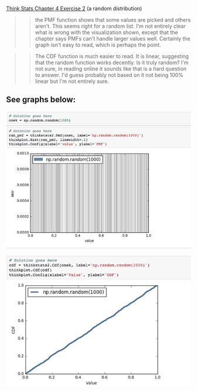 [Think Stats Chapter 4 Exercise 2](http://greenteapress.com/thinkstats2/html/thinkstats2005.html#toc41) (a random distribution)

>> the PMF function shows that some values are picked and others aren't. This seems right for a random list. I'm not entirely clear what is wrong with the visualization shown, except that the chapter says PMFs can't handle larger values well. Certainly the graph isn't easy to read, which is perhaps the point.

>> The CDF function is much easier to read. It is linear, suggesting that the random function works decently. Is it truly random? I'm not sure, in reading online it sounds like that is a hard question to answer. I'd guess probably not based on it not being 100% linear but I'm not entirely sure.

## See graphs below:

![Plot of PMF of 1000 numbers from np.random.random](PMF.png)  

![Plot of CDF of 1000 numbers from np.random.random](CDF.png)

